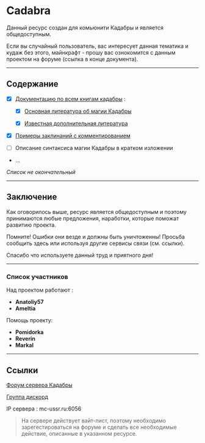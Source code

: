 # Cadabra #

Данный ресурс создан для комьюнити Кадабры и является общедоступным.

Если вы случайный пользователь, вас интересует данная тематика и кудаж без этого, майнкрафт - прошу вас ознокомится с данным проектом на форуме (ссылка в конце документа).

***

## Содержание ##

- [x] [Документацию по всем книгам кадабры](books/navigation.md) :

  - [x] [Основная литература об магии Кадабры](books/navigation.md#Основная-литература)

  - [x] [Известная дополнительная литература](books/navigation.md#Дополнительная-литература)

- [x] [Примеры заклинаний с комментированием](examples/Список%20заклинаний.md)

- [ ] Описание синтаксиса магии Кадабры в кратком изложении

- ...

*Список не окончательный*

***

## Заключение ##

Как оговорилось выше, ресурс является общедоступным и поэтому принимаются любые предложения, наработки, которые поможат развитию проекта.

Помните! Ошибки они везде и должны быть уничтоженны! Просьба сообщить здесь или используя другие сервисы связи (см. ссылки).

Спасибо что используете данный труд и приятного дня!

***

### Список участников ###

Над проектом работают :

- **Anatoliy57**
- **Ameltia**

Помощь проекту:

- **Pomidorka**
- **Reverin**
- **Markal**

***

## Ссылки ##

[Форум сервера Кадабры](http://cadabra.magicbb.ru/)

[Группа дискорд](https://discord.gg/tWwRn7W)

IP сервера : mc-ussr.ru:6056

>На сервере действует вайт-лист, поэтому необходимо зарегестироваться на форуме и сделать все необходимые действие, описанные в указанном ресурсе.
